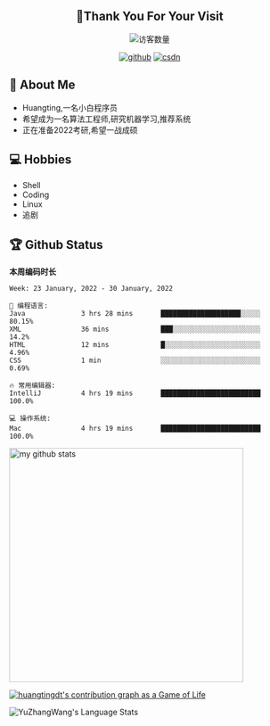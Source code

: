 <h2 align="center">👋Thank You For Your Visit</h2>
<div align="center">
<img src="https://profile-counter.glitch.me/Huangtingdt/count.svg" alt="访客数量">
</div>
  <p align="center">
    <a href="https://github.com/Huangtingdt/Huangtingdt"><img src="https://img.shields.io/badge/GitHub-ff79c6" alt="github"></a>
    <a href="https://blog.csdn.net/qq_43531216"><img src="https://img.shields.io/badge/CSDN-cf000e" alt="csdn"></a>
  </p>

## 🤵 About Me

  - Huangting,一名小白程序员
  - 希望成为一名算法工程师,研究机器学习,推荐系统
  - 正在准备2022考研,希望一战成硕

## 💻 Hobbies

  - Shell
  - Coding
  - Linux
  - 追剧

## 🏆 Github Status



  **本周编码时长**

  <!--START_SECTION:waka-->
```text
Week: 23 January, 2022 - 30 January, 2022

💬 编程语言: 
Java              3 hrs 28 mins       ████████████████████░░░░░   80.15% 
XML               36 mins             ███░░░░░░░░░░░░░░░░░░░░░░   14.2% 
HTML              12 mins             █░░░░░░░░░░░░░░░░░░░░░░░░   4.96% 
CSS               1 min               ░░░░░░░░░░░░░░░░░░░░░░░░░   0.69%

🔥 常用编辑器: 
IntelliJ          4 hrs 19 mins       █████████████████████████   100.0%

💻 操作系统: 
Mac               4 hrs 19 mins       █████████████████████████   100.0%

```


<!--END_SECTION:waka-->

<p align="left">
<img src="https://github-readme-stats.vercel.app/api?username=huangtingdt&show_icons=true&theme=tokyonight" alt="my github stats" width="420"/>
</P>

  [![huangtingdt's contribution graph as a Game of Life](https://github4life.herokuapp.com/huangtingdt.gif)](https://github4life.herokuapp.com/huangtingdt)

![YuZhangWang's Language Stats](https://github-readme-stats.anuraghazra1.vercel.app/api/top-langs/?username=huangtingdt&show_icons=true)

